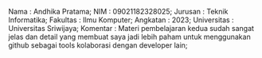 Nama        : Andhika Pratama;
NIM         : 09021182328025;
Jurusan     : Teknik Informatika;
Fakultas    : Ilmu Komputer;
Angkatan    : 2023;
Universitas : Universitas Sriwijaya;
Komentar    : Materi pembelajaran kedua sudah sangat jelas dan detail yang membuat saya jadi lebih paham untuk menggunakan github sebagai tools kolaborasi dengan developer lain;